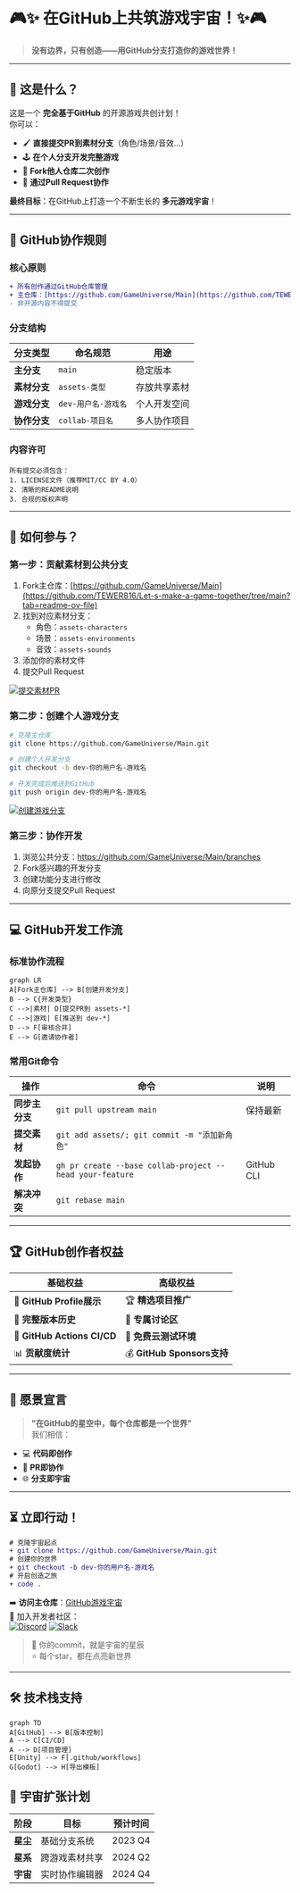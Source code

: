 # 🎮✨ 在GitHub上共筑游戏宇宙！✨🎮

> **没有边界，只有创造——用GitHub分支打造你的游戏世界！**

---

## 🌟 这是什么？
这是一个 **完全基于GitHub** 的开源游戏共创计划！  
你可以：
- 🖌️ **直接提交PR到素材分支**（角色/场景/音效...）  
- 🕹️ **在个人分支开发完整游戏**  
- 🧩 **Fork他人仓库二次创作**  
- 🤝 **通过Pull Request协作**  

**最终目标**：在GitHub上打造一个不断生长的 **多元游戏宇宙**！

---

## 📜 GitHub协作规则
### 核心原则
```diff
+ 所有创作通过GitHub仓库管理
+ 主仓库：[https://github.com/GameUniverse/Main](https://github.com/TEWER816/Let-s-make-a-game-together/tree/main?tab=readme-ov-file)
- 非开源内容不得提交
```

### 分支结构
| 分支类型 | 命名规范 | 用途 |
|----------|----------|------|
| **主分支** | `main` | 稳定版本 |
| **素材分支** | `assets-类型` | 存放共享素材 |
| **游戏分支** | `dev-用户名-游戏名` | 个人开发空间 |
| **协作分支** | `collab-项目名` | 多人协作项目 |

### 内容许可
```!
所有提交必须包含：
1. LICENSE文件（推荐MIT/CC BY 4.0）
2. 清晰的README说明
3. 合规的版权声明
```

---

## 🚀 如何参与？
### 第一步：贡献素材到公共分支
1. Fork主仓库：[https://github.com/GameUniverse/Main](https://github.com/TEWER816/Let-s-make-a-game-together/tree/main?tab=readme-ov-file)
2. 找到对应素材分支：
   - 角色：`assets-characters`
   - 场景：`assets-environments`
   - 音效：`assets-sounds`
3. 添加你的素材文件
4. 提交Pull Request

[![提交素材PR](https://img.shields.io/badge/-提交素材PR-00cc66?logo=github&style=for-the-badge)](https://github.com/GameUniverse/Main/compare)

### 第二步：创建个人游戏分支
```bash
# 克隆主仓库
git clone https://github.com/GameUniverse/Main.git

# 创建个人开发分支
git checkout -b dev-你的用户名-游戏名

# 开发完成后推送到GitHub
git push origin dev-你的用户名-游戏名
```

[![创建游戏分支](https://img.shields.io/badge/-创建游戏分支-0099ff?logo=git&style=for-the-badge)](https://github.com/GameUniverse/Main/branches/new)

### 第三步：协作开发
1. 浏览公共分支：https://github.com/GameUniverse/Main/branches
2. Fork感兴趣的开发分支
3. 创建功能分支进行修改
4. 向原分支提交Pull Request

---

## 💻 GitHub开发工作流
### 标准协作流程
```mermaid
graph LR
A[Fork主仓库] --> B[创建开发分支]
B --> C{开发类型}
C -->|素材| D[提交PR到 assets-*]
C -->|游戏| E[推送到 dev-*]
D --> F[审核合并]
E --> G[邀请协作者]
```

### 常用Git命令
| 操作 | 命令 | 说明 |
|------|------|------|
| **同步主分支** | `git pull upstream main` | 保持最新 |
| **提交素材** | `git add assets/; git commit -m "添加新角色"` |  |
| **发起协作** | `gh pr create --base collab-project --head your-feature` | GitHub CLI |
| **解决冲突** | `git rebase main` |  |

---

## 🏆 GitHub创作者权益
| 基础权益 | 高级权益 |
|----------|----------|
| 🌟 **GitHub Profile展示** | 🏆 **精选项目推广** |
| 🔄 **完整版本历史** | 💬 **专属讨论区** |
| 🤖 **GitHub Actions CI/CD** | 🚀 **免费云测试环境** |
| 📊 **贡献度统计** | 💰 **GitHub Sponsors支持** |

---

## 🌈 愿景宣言
> **"在GitHub的星空中，每个仓库都是一个世界"**  
我们相信：  
- 💻 **代码即创作**  
- 🤝 **PR即协作**  
- 🌐 **分支即宇宙**  

---

## ⏳ 立即行动！
```diff
# 克隆宇宙起点
+ git clone https://github.com/GameUniverse/Main.git
# 创建你的世界
+ git checkout -b dev-你的用户名-游戏名
# 开启创造之旅
+ code .
```

➡️ **访问主仓库**：[GitHub游戏宇宙](https://github.com/GameUniverse/Main)  
📢 加入开发者社区：  
[![Discord](https://img.shields.io/badge/Discord-GitHub协作-blue?logo=discord)](https://discord.gg/gameuniverse) 
[![Slack](https://img.shields.io/badge/Slack-技术讨论-4A154B?logo=slack)](https://gameuniverse.slack.com)

> 🌌 你的commit，就是宇宙的星辰  
> ⭐ 每个star，都在点亮新世界

---

## 🛠️ 技术栈支持
```mermaid
graph TD
A[GitHub] --> B[版本控制]
A --> C[CI/CD]
A --> D[项目管理]
E[Unity] --> F[.github/workflows]
G[Godot] --> H[导出模板]
```

## 📅 宇宙扩张计划
| 阶段 | 目标 | 预计时间 |
|------|------|----------|
| **星尘** | 基础分支系统 | 2023 Q4 |
| **星系** | 跨游戏素材共享 | 2024 Q2 |
| **宇宙** | 实时协作编辑器 | 2024 Q4 |

